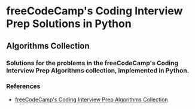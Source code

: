 <h1>freeCodeCamp's Coding Interview Prep Solutions in Python</h1>

<h2>Algorithms Collection<h3>

<p>Solutions for the problems in the freeCodeCamp's Coding Interview Prep Algorithms collection, implemented in Python.</p>

<h3>References</h3>
<ul>
  <li><a href="https://www.freecodecamp.org/learn/coding-interview-prep/#algorithms">
    freeCodeCamp's Coding Interview Prep Algorithms Collection
  </a></li>
</ul>
